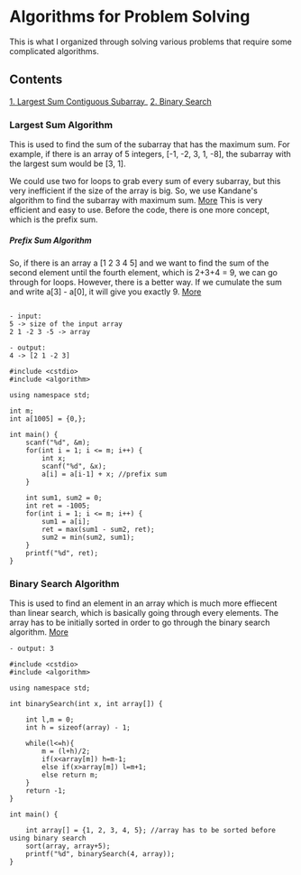 # Algorithms for Problem Solving
This is what I organized through solving various problems that require some complicated algorithms. 

## Contents

[1. Largest Sum Contiguous Subarray](#largest-sum-algorithm)_
[2. Binary Search](#binary-search-algorithm)



### Largest Sum Algorithm

   This is used to find the sum of the subarray that has the maximum sum. For example, if there is an array of 5 integers, [-1, -2, 3, 1, -8], the subarray with the largest sum would be [3, 1]. 

   We could use two for loops to grab every sum of every subarray, but this very inefficient if the size of the array is big. So, we use Kandane's algorithm to find the subarray with maximum sum. [More](https://www.geeksforgeeks.org/largest-sum-contiguous-subarray/) This is very efficient and easy to use. Before the code, there is one more concept, which is the prefix sum. 

##### Prefix Sum Algorithm

   So, if there is an array a [1 2 3 4 5] and we want to find the sum of the second element until the fourth element, which is 2+3+4 = 9, we can go through for loops. However, there is a better way. If we cumulate the sum and write a[3] - a[0], it will give you exactly 9. [More](https://en.wikipedia.org/wiki/Prefix_sum)
    
```

- input: 
5 -> size of the input array
2 1 -2 3 -5 -> array

- output:
4 -> [2 1 -2 3]

#include <cstdio>
#include <algorithm>

using namespace std;

int m;
int a[1005] = {0,};

int main() {
    scanf("%d", &m);
    for(int i = 1; i <= m; i++) {
        int x;
        scanf("%d", &x);
        a[i] = a[i-1] + x; //prefix sum
    }
  
    int sum1, sum2 = 0;
    int ret = -1005;
    for(int i = 1; i <= m; i++) {
        sum1 = a[i];
        ret = max(sum1 - sum2, ret);
        sum2 = min(sum2, sum1);
    }
    printf("%d", ret);
}
```


### Binary Search Algorithm

   This is used to find an element in an array which is much more effiecent than linear search, which is basically going through every elements. The array has to be initially sorted in order to go through the binary search algorithm. [More](https://www.geeksforgeeks.org/binary-search/)

```
- output: 3

#include <cstdio>
#include <algorithm>

using namespace std;

int binarySearch(int x, int array[]) {
    
    int l,m = 0;
    int h = sizeof(array) - 1;
    
    while(l<=h){
        m = (l+h)/2;
        if(x<array[m]) h=m-1;
        else if(x>array[m]) l=m+1;
        else return m;
    }
    return -1;
}

int main() {
    
    int array[] = {1, 2, 3, 4, 5}; //array has to be sorted before using binary search
    sort(array, array+5);
    printf("%d", binarySearch(4, array));
}
```









